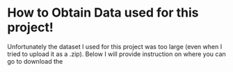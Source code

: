 # How to Obtain Data used for this project!

Unfortunately the dataset I used for this project was too large (even when I tried to upload it as a .zip). Below I will provide instruction on where you can go to download the 
